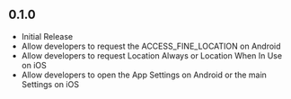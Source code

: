 ## 0.1.0

* Initial Release
* Allow developers to request the ACCESS_FINE_LOCATION on Android
* Allow developers to request Location Always or Location When In Use on iOS
* Allow developers to open the App Settings on Android or the main Settings on iOS 
